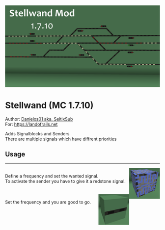 ![Stellwand Logo](media/logo.png)

# Stellwand (MC 1.7.10)
Author: [Danielxs01 aka. SeltixSub](https://github.com/Danielxs01)<br>
For: <https://landofrails.net><br>

Adds Signalblocks and Senders<br>
There are multiple signals which have diffrent priorities

## Usage
<hr>

<img src="media/sender.png" style="float: right;" alt="Sender" width="100"/>
<br>
Define a frequency and set the wanted signal.<br>
To activate the sender you have to give it a redstone signal.

<br>
<br>
<br>

<img src="media/signal.png" style="float: right;" alt="Signal" width="100">
<br>
Set the frequency and you are good to go.